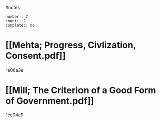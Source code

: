 #notes 
```
number:: 7
count:: 2
complete:: no
```

# [[Mehta; Progress, Civlization, Consent.pdf]]

^e06a3e

# [[Mill; The Criterion of a Good Form of Government.pdf]]

^ce04e9
